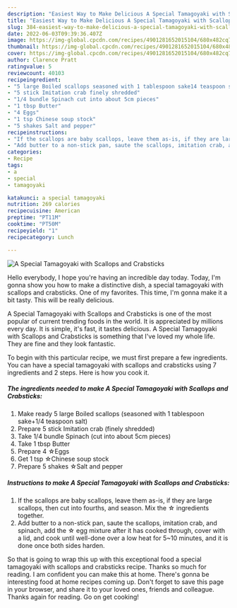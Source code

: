 ```yaml
---
description: "Easiest Way to Make Delicious A Special Tamagoyaki with Scallops and Crabsticks"
title: "Easiest Way to Make Delicious A Special Tamagoyaki with Scallops and Crabsticks"
slug: 384-easiest-way-to-make-delicious-a-special-tamagoyaki-with-scallops-and-crabsticks
date: 2022-06-03T09:39:36.407Z
image: https://img-global.cpcdn.com/recipes/4901281652015104/680x482cq70/a-special-tamagoyaki-with-scallops-and-crabsticks-recipe-main-photo.jpg
thumbnail: https://img-global.cpcdn.com/recipes/4901281652015104/680x482cq70/a-special-tamagoyaki-with-scallops-and-crabsticks-recipe-main-photo.jpg
cover: https://img-global.cpcdn.com/recipes/4901281652015104/680x482cq70/a-special-tamagoyaki-with-scallops-and-crabsticks-recipe-main-photo.jpg
author: Clarence Pratt
ratingvalue: 5
reviewcount: 40103
recipeingredient:
- "5 large Boiled scallops seasoned with 1 tablespoon sake14 teaspoon salt"
- "5 stick Imitation crab finely shredded"
- "1/4 bundle Spinach cut into about 5cm pieces"
- "1 tbsp Butter"
- "4 Eggs"
- "1 tsp Chinese soup stock"
- "5 shakes Salt and pepper"
recipeinstructions:
- "If the scallops are baby scallops, leave them as-is, if they are large scallops, then cut into fourths, and season. Mix the ☆ ingredients together."
- "Add butter to a non-stick pan, saute the scallops, imitation crab, and spinach, add the ☆ egg mixture after it has cooked through, cover with a lid, and cook until well-done over a low heat for 5~10 minutes, and it is done once both sides harden."
categories:
- Recipe
tags:
- a
- special
- tamagoyaki

katakunci: a special tamagoyaki 
nutrition: 269 calories
recipecuisine: American
preptime: "PT11M"
cooktime: "PT50M"
recipeyield: "1"
recipecategory: Lunch

---
```



![A Special Tamagoyaki with Scallops and Crabsticks](https://img-global.cpcdn.com/recipes/4901281652015104/680x482cq70/a-special-tamagoyaki-with-scallops-and-crabsticks-recipe-main-photo.jpg)

Hello everybody, I hope you're having an incredible day today. Today, I'm gonna show you how to make a distinctive dish, a special tamagoyaki with scallops and crabsticks. One of my favorites. This time, I'm gonna make it a bit tasty. This will be really delicious.

A Special Tamagoyaki with Scallops and Crabsticks is one of the most popular of current trending foods in the world. It is appreciated by millions every day. It is simple, it's fast, it tastes delicious. A Special Tamagoyaki with Scallops and Crabsticks is something that I've loved my whole life. They are fine and they look fantastic.




To begin with this particular recipe, we must first prepare a few ingredients. You can have a special tamagoyaki with scallops and crabsticks using 7 ingredients and 2 steps. Here is how you cook it.

<!--inarticleads1-->

##### The ingredients needed to make A Special Tamagoyaki with Scallops and Crabsticks:

1. Make ready 5 large Boiled scallops (seasoned with 1 tablespoon sake+1/4 teaspoon salt)
1. Prepare 5 stick Imitation crab (finely shredded)
1. Take 1/4 bundle Spinach (cut into about 5cm pieces)
1. Take 1 tbsp Butter
1. Prepare 4 ☆Eggs
1. Get 1 tsp ☆Chinese soup stock
1. Prepare 5 shakes ☆Salt and pepper




<!--inarticleads2-->

##### Instructions to make A Special Tamagoyaki with Scallops and Crabsticks:

1. If the scallops are baby scallops, leave them as-is, if they are large scallops, then cut into fourths, and season. Mix the ☆ ingredients together.
1. Add butter to a non-stick pan, saute the scallops, imitation crab, and spinach, add the ☆ egg mixture after it has cooked through, cover with a lid, and cook until well-done over a low heat for 5~10 minutes, and it is done once both sides harden.




So that is going to wrap this up with this exceptional food a special tamagoyaki with scallops and crabsticks recipe. Thanks so much for reading. I am confident you can make this at home. There's gonna be interesting food at home recipes coming up. Don't forget to save this page in your browser, and share it to your loved ones, friends and colleague. Thanks again for reading. Go on get cooking!
